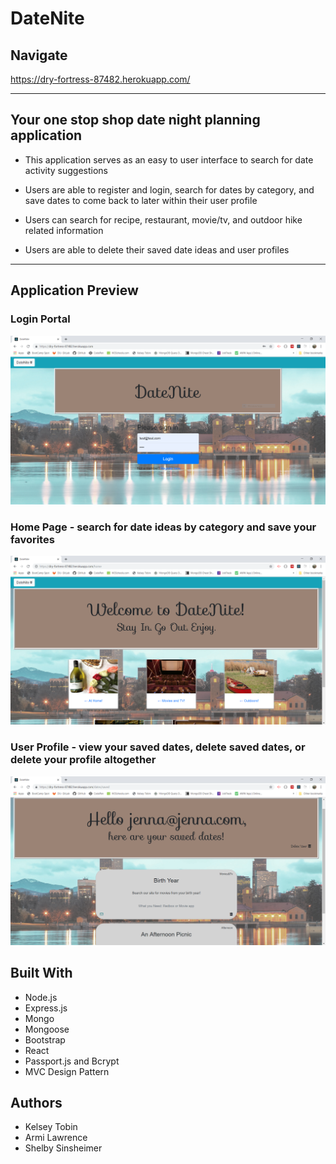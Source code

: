 # DateNite
## Navigate
https://dry-fortress-87482.herokuapp.com/

***

## Your one stop shop date night planning application

* This application serves as an easy to user interface to search for date activity suggestions

* Users are able to register and login, search for dates by category, and save dates to come back to later within their user profile

* Users can search for recipe, restaurant, movie/tv, and outdoor hike related information

* Users are able to delete their saved date ideas and user profiles

***

## Application Preview
### Login Portal
![Login](images/login.PNG)

### Home Page - search for date ideas by category and save your favorites
![Home](images/home.PNG)

### User Profile - view your saved dates, delete saved dates, or delete your profile altogether
![UserProfile](images/userpage.PNG)

## Built With

* Node.js 
* Express.js
* Mongo
* Mongoose 
* Bootstrap
* React
* Passport.js and Bcrypt
* MVC Design Pattern

## Authors 
* Kelsey Tobin
* Armi Lawrence
* Shelby Sinsheimer


